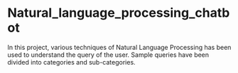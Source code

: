# Natural_language_processing_chatbot
In this project, various techniques of Natural Language Processing has been used to understand the query of the user.
Sample queries have been divided into categories and sub-categories. 

